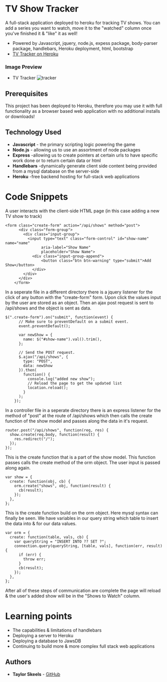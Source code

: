 # TV Show Tracker

A full-stack application deployed to heroku for tracking TV shows. You can add a series you want to watch, move it to the "watched" column once you've finished it & "like" it as well! 

* Powered by Javascript, jquery, node.js, expess package, body-parser package, handlebars, Heroku deployment, html, bootstrap
* [TV Tracker on Heroku](https://vast-falls-23902.herokuapp.com/)

### Image Preview

<!-- take a picture of the image and add it into the readme  -->
* TV Tracker ![tracker](https://i.imgur.com/08mOJ0b.jpg)

## Prerequisites

This project has been deployed to Heroku, therefore you may use it with full functionality as a browser based web application with no additional installs or downloads!

## Technology Used

* **Javascript** - the primary scripting logic powering the game
* **Node.js** - allowing us to use an assortment of node packages
* **Express** -allowing us to create pointers at certain urls to have specific work done or to return certain data or html
* **Handlebars** -dynamically generate client side content being provided from a mysql database on the server-side
* **Heroku** -free backend hosting for full-stack web applications


# Code Snippets

<!-- put snippets of code inside ``` ``` so it will look like code -->
<!-- if you want to put blockquotes use a > -->

A user interacts with the client-side HTML page (in this case adding a new TV show to track)
```
<form class="create-form" action="/api/shows" method="post">
      <div class="form-group">
        <div class="input-group">
          <input type="text" class="form-control" id="show-name" name="name"
                aria-label="Show Name"
                placeholder="Show Name">
            <div class="input-group-append">
                <button class="btn btn-warning" type="submit">Add Show</button>
            </div>
        </div>
      </div>
    </form>
```
In a seperate file in a different directory there is a jquery listener for the click of any button with the "create-form" form. Upon click the values input by the user are stored as an object. Then an ajax post request is sent to /api/shows and the object is sent as data.
```
$(".create-form").on("submit", function(event) {
      // Make sure to preventDefault on a submit event.
      event.preventDefault();
  
      var newShow = {
        name: $("#show-name").val().trim(),
      };
  
      // Send the POST request.
      $.ajax("/api/shows", {
        type: "POST",
        data: newShow
      }).then(
        function() {
          console.log("added new show");
          // Reload the page to get the updated list
          location.reload();
        }
      );
    });
```
In a controller file in a seperate directory there is an express listener for the method of "post" at the route of /api/shows which then calls the create function of the show model and passes along the data in it's request.
```
router.post("/api/shows", function(req, res) {
  show.create(req.body, function(result) {
    res.redirect("/");
  });
});
```
This is the create function that is a part of the show model. This function passes calls the create method of the orm object. The user input is passed along again.
```
var show = {
  create: function(obj, cb) {
    orm.create("shows", obj, function(result) {
      cb(result);  
    });  
  },
};  
```
This is the create function build on the orm object. Here mysql syntax can finally be seen. We have variables in our query string which table to insert the data into & for our data values.
```
var orm = {
  create: function(table, vals, cb) {
    var queryString = "INSERT INTO ?? SET ?";
    connection.query(queryString, [table, vals], function(err, result) {
      if (err) {
        throw err;
      }
      cb(result);
    });
  },
};  
```
After all of these steps of communication are complete the page will reload & the user's added show will be in the "Shows to Watch" column.

# Learning points

<!-- Learning points where you would write what you thought was helpful -->
* The capabilities & limitations of handlebars
* Deploying a server to Heroku
* Deploying a database to JawsDB
* Continuing to build more & more complex full stack web applications


## Authors

* **Taylor Skeels** - [GitHub](https://github.com/skeeis)
